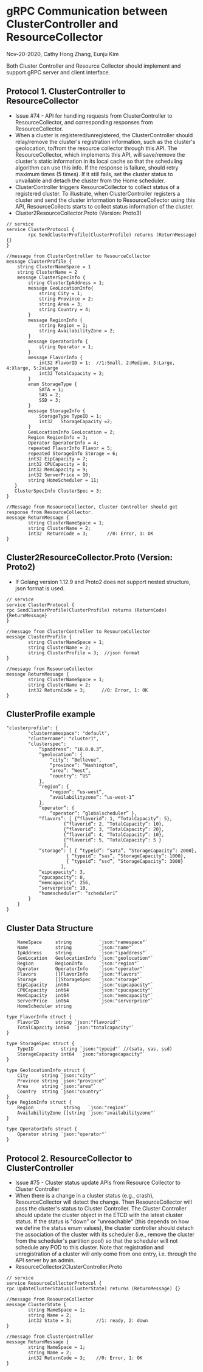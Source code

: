 # gRPC Communication between ClusterController and ResourceCollector 

Nov-20-2020, Cathy Hong Zhang, Eunju Kim

Both Cluster Controller and Resource Collector should implement and support gRPC server and client interface. 

## Protocol 1. ClusterController to ResourceCollector  
- Issue #74 - API for handling requests from ClusterController to ResourceCollector, and corresponding responses from ResourceCollector.
- When a cluster is registered/unregistered, the ClusterController should relay/remove the cluster's registration information, such as the cluster's geolocation, to/from the resource collector through this API. The ResourceCollector, which implements this API, will save/remove the cluster's static information in its local cache so that the scheduling algorithm can use this info. If the response is failure, should retry maximum times (5 times). If it still fails, set the cluster status to unvailable and detach the cluster from the Home scheduler. 
- ClusterController triggers ResourceCollector to collect status of a registered cluster. To illustrate, when ClusterController registers a cluster and send the cluster information to ResourceCollector using this API,  ResourceCollects starts to collect status information of the cluster.
- Cluster2ResourceCollector.Proto (Version: Proto3)
~~~~~~~~~~~~~~~~~~~~~~~~~~~~~~~~~~~~~~~~~~~~~~~~~~~~~~~~~~~~~~~~~~~~~~~~~~~~~~~~
// service
service ClusterProtocol {
        rpc SendClusterProfile(ClusterProfile) returns (ReturnMessage) {}
}

//message from ClusterController to ResourceCollector
message ClusterProfile {
    string ClusterNameSpace = 1
    string ClusterName = 2
    message ClusterSpecInfo {
        string ClusterIpAddress = 1;
        message GeoLocationInfo{
            string City = 1;
            string Province = 2;
            string Area = 3;
            string Country = 4;             
        }   
        message RegionInfo {
            string Region = 1;
            string AvailabilityZone = 2; 
        }
        message OperatorInfo {
            string Operator = 1;
        }
        message FlavorInfo {
            int32 FlavorID = 1;  //1:Small, 2:Medium, 3:Large, 4:Xlarge, 5:2xLarge 
            int32 TotalCapacity = 2;
        }
        enum StorageType {
            SATA = 1;
            SAS = 2;
            SSD = 3;
        }
        message StorageInfo {
            StorageType TypeID = 1; 
            int32   StorageCapacity =2;
        }
        GeoLocationInfo GeoLocation = 2;
        Region RegionInfo = 3;
        Operator OperatorInfo = 4;
        repeated FlavorInfo Flavor = 5;
        repeated StorageInfo Storage = 6;
        int32 EipCapacity = 7;  
        int32 CPUCapacity = 8;  
        int32 MemCapacity = 9;   
        int32 ServerPrice = 10;    
        string HomeScheduler = 11; 
   }
   ClusterSpecInfo ClusterSpec = 3;
}

//Message from ResourceCollector, Cluster Controller should get response from ResourceCollector.
message ReturnMessage {               
        string ClusterNameSpace = 1;
        string ClusterName = 2;
        int32  ReturnCode = 3;	     //0: Error, 1: OK
}
~~~~~~~~~~~~~~~~~~~~~~~~~~~~~~~~~~~~~~~~~~~~~~~~~~~~~~~~~~~~~~~~~~~~~~~~~~~~~~~~

## Cluster2ResourceCollector.Proto (Version: Proto2)
-	If Golang version 1.12.9 and Proto2 does not support nested structure, json format is used.
~~~~~~~~~~~~~~~~~~~~~~~~~~~~~~~~~~~~~~~~~~~~~~~~~~~~~~~~~~~~~~~~~~~~~~~~~~~~~~~~
// service
service ClusterProtocol { 
rpc SendClusterProfile(ClusterProfile) returns (ReturnCode) {ReturnMessage}
}

//message from ClusterController to ResourceCollector
message ClusterProfile {
        string ClusterNameSpace = 1;
        string ClusterName = 2;
        string ClusterProfile = 3;	//json format 
}

//message from ResourceCollector
message ReturnMessage {
        string ClusterNameSpace = 1;
        string ClusterName = 2;
        int32 ReturnCode = 3;	   //0: Error, 1: OK 
}
~~~~~~~~~~~~~~~~~~~~~~~~~~~~~~~~~~~~~~~~~~~~~~~~~~~~~~~~~~~~~~~~~~~~~~~~~~~~~~~~

## ClusterProfile example
~~~~~~~~~~~~~~~~~~~~~~~~~~~~~~~~~~~~~~~~~~~~~~~~~~~~~~~~~~~~~~~~~~~~~~~~~~~~~~~~
"clusterprofile": { 
        "clusternamespace": "default",
        "clustername": "cluster1",
        "clusterspec": 
            “ipaddress”: “10.0.0.3”, 
            “geolocation”: { 
                “city”: “Bellevue”, 
                “province”: “Washington”, 
                “area”: “West”, 
                “country”: “US”
            }, 
            “region”: { 
                “region”: “us-west”,
                “availabilityzone”: “us-west-1” 
            }, 
            “operator”: { 
                “operator”: “globalscheduler” }, 
            “flavors”: [ {“flavorid”: 1, “TotalCapacity”: 5}, 
                     {“flavorid”: 2, “TotalCapacity”: 10}, 
                     {“flavorid”: 3, “TotalCapacity”: 20}, 
                     {“flavorid”: 4, “TotalCapacity”: 10}, 
                     {“flavorid”: 5, “TotalCapacity”: 5 }
                     ], 
            “storage”: [ { “typeid”: “sata”, “StorageCapacity”: 2000}, 
                      { “typeid”: “sas”, “StorageCapacity”: 1000}, 
                      { “typeid”: “ssd”, “StorageCapacity”: 3000}
                    ], 
            “eipcapacity”: 3, 
            “cpucapacity”: 8, 
            “memcapacity”: 256, 
            “serverprice”: 10, 
            “homescheduler”: “scheduler1” 
        }   
    } 
} 
~~~~~~~~~~~~~~~~~~~~~~~~~~~~~~~~~~~~~~~~~~~~~~~~~~~~~~~~~~~~~~~~~~~~~~~~~~~~~~~~

## Cluster Data Structure
~~~~~~~~~~~~~~~~~~~~~~~~~~~~~~~~~~~~~~~~~~~~~~~~~~~~~~~~~~~~~~~~~~~~~~~~~~~~~~~~
    NameSpace     string          `json:"namespace"`
    Name          string          `json:"name"`
    IpAddress     string          `json:"ipaddress"`
    GeoLocation   GeolocationInfo `json:"geolocation"`
    Region        RegionInfo      `json:"region"`
    Operator      OperatorInfo    `json:"operator"`
    Flavors       []FlavorInfo    `json:"flavors"`
    Storage       []StorageSpec   `json:"storage"`
    EipCapacity   int64           `json:"eipcapacity"`
    CPUCapacity   int64           `json:"cpucapacity"`
    MemCapacity   int64           `json:"memcapacity"`
    ServerPrice   int64           `json:"serverprice"`
    HomeScheduler string 

type FlavorInfo struct {
    FlavorID      string `json:"flavorid"`
    TotalCapacity int64  `json:"totalcapacity"`
}

type StorageSpec struct {
    TypeID          string `json:"typeid"` //(sata, sas, ssd)
    StorageCapacity int64  `json:"storagecapacity"`
}

type GeolocationInfo struct {
    City     string `json:"city"`
    Province string `json:"province"`
    Area     string `json:"area"`
    Country  string `json:"country"`
}
type RegionInfo struct {
    Region           string   `json:"region"`
    AvailabilityZone []string `json:"availabilityzone"`
}

type OperatorInfo struct {
    Operator string `json:"operator"`
}
~~~~~~~~~~~~~~~~~~~~~~~~~~~~~~~~~~~~~~~~~~~~~~~~~~~~~~~~~~~~~~~~~~~~~~~~~~~~~~~~

## Protocol 2. ResourceCollector to ClusterController 
- Issue #75 - Cluster status update APIs from Resource Collector to Cluster Controller
- When there is a change in a cluster status (e.g., crash), ResourceCollector will detect the change. Then ResourceCollector will pass the cluster's status to Cluster Controller. The Cluster Controller should update the cluster object in the ETCD with the latest cluster status. If the status is "down" or "unreachable" (this depends on how we define the status enum values), the cluster controller should detach the association of the cluster with its scheduler (i.e., remove the cluster from the scheduler's partition pool) so that the scheduler will not schedule any POD to this cluster. Note that registration and unregistration of a cluster will only come from one entry, i.e. through the API server by an admin.
- ResourceCollector2ClusterController.Proto 
~~~~~~~~~~~~~~~~~~~~~~~~~~~~~~~~~~~~~~~~~~~~~~~~~~~~~~~~~~~~~~~~~~~~~~~~~~~~~~~~
// service
service ResourceCollectorProtocol { 
rpc UpdateClusterStatus(ClusterState) returns (ReturnMessage) {}  

//message from ResourceCollector
message ClusterState {
        string NameSpace = 1;  
        string Name = 2;
        int32 State = 3; 	     //1: ready, 2: down
}

//message from ClusterController
message ReturnMessage {
        string NameSpace = 1;  
        string Name = 2;
        int32 ReturnCode = 3;	 //0: Error, 1: OK 
}
~~~~~~~~~~~~~~~~~~~~~~~~~~~~~~~~~~~~~~~~~~~~~~~~~~~~~~~~~~~~~~~~~~~~~~~~~~~~~~~~


